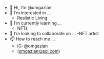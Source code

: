 - 👋 Hi, I’m @omgazian
- 👀 I’m interested in ...
   - Realistic Living
- 🌱 I’m currently learning ...
    - NFTs
- 💞️ I’m looking to collaborate on ...
     -NFT artist 
- 📫 How to reach me ...
    - IG: @omgazian
     - (omgazian@aol.com)

